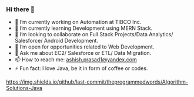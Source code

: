 ### Hi there 👋

- 🔭 I’m currently working on Automation at TIBCO Inc.
- 🌱 I’m currently learning Development using MERN Stack.
- 👯 I’m looking to collaborate on Full Stack Projects/Data Analytics/ Salesforce/ Android Development.
- 🤔 I’m open for opportunities related to Web Development.
- 💬 Ask me about EC2/ Salesforce or ETL/ Data Migration.
- 📫 How to reach me: ashish.prasad1@yandex.com
- ⚡ Fun fact: I love Java, be it in form of coffee or codes.

https://img.shields.io/github/last-commit/theprogrammedwords/Algorithm-Solutions-Java
